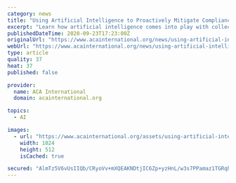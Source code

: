 ```yaml
---
category: news
title: "Using Artificial Intelligence to Proactively Mitigate Compliance Risks"
excerpt: "Learn how artificial intelligence comes into play with collection rates and reducing compliance risk in a Hot Topic webinar, Using Artificial Intelligence to Proactively Mitigate Compliance Risks, sponsored by Observe.AI on Tuesday, Sept. 29. Pete Lee ..."
publishedDateTime: 2020-09-23T17:23:00Z
originalUrl: "https://www.acainternational.org/news/using-artificial-intelligence-to-proactively-mitigate-compliance-risks"
webUrl: "https://www.acainternational.org/news/using-artificial-intelligence-to-proactively-mitigate-compliance-risks"
type: article
quality: 37
heat: 37
published: false

provider:
  name: ACA International
  domain: acainternational.org

topics:
  - AI

images:
  - url: "https://www.acainternational.org/assets/using-artificial-intelligence-to-proactively-mitigate-compliance-risks/ai-social-media.jpg"
    width: 1024
    height: 512
    isCached: true

secured: "AlmTz5V6vUsIIQb/CRyoVv+mXQEAKNDtjIC6Zp+yzHnL/w3s7PPamaz1TGRqhfjJBr4hJlgeIaNxfKGMvpsZcO/YfJsNjRv6mjIG3przqkEPWBJzWOiB5ISCbE2Jvh/oReId24zKSso1y5VkRTSrv5aRWbkmAu68t86n2vivBtFiIv698FdAWYziLFRA0FiFWJZ4EWFBHDyQHM7h028rM4ZVhLdQjxfw2R2KqUlfGHZwwl4GhjOXhYRariARPNQ4Ofotg0BixXNPcvATILD0CrL/aVAOA/DRUaGXNvrQxWsF6QNIVx49Zp3fbVU4qcPU4WNnG2BEz8De/Ok9Tq0sTXq/WumKFrz4uPnocqnLo60=;wWz24T2JgkdhPeL9n3QugA=="
---
```


